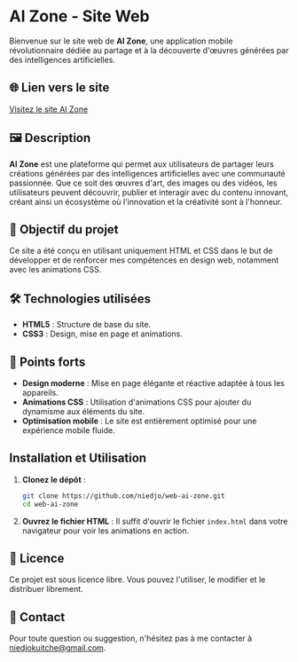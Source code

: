 # AI Zone - Site Web

Bienvenue sur le site web de **AI Zone**, une application mobile révolutionnaire dédiée au partage et à la découverte d'œuvres générées par des intelligences artificielles.

## 🌐 Lien vers le site

[Visitez le site AI Zone](http://ai-zone.free.nf/?i=2)

## 🖼️ Description

**AI Zone** est une plateforme qui permet aux utilisateurs de partager leurs créations générées par des intelligences artificielles avec une communauté passionnée. Que ce soit des œuvres d'art, des images ou des vidéos, les utilisateurs peuvent découvrir, publier et interagir avec du contenu innovant, créant ainsi un écosystème où l'innovation et la créativité sont à l'honneur.

## 🚀 Objectif du projet

Ce site a été conçu en utilisant uniquement HTML et CSS dans le but de développer et de renforcer mes compétences en design web, notamment avec les animations CSS. 

## 🛠️ Technologies utilisées

- **HTML5** : Structure de base du site.
- **CSS3** : Design, mise en page et animations.

## 🎨 Points forts

- **Design moderne** : Mise en page élégante et réactive adaptée à tous les appareils.
- **Animations CSS** : Utilisation d'animations CSS pour ajouter du dynamisme aux éléments du site.
- **Optimisation mobile** : Le site est entièrement optimisé pour une expérience mobile fluide.

## Installation et Utilisation

1. **Clonez le dépôt** :
   ```bash
   git clone https://github.com/niedjo/web-ai-zone.git
   cd web-ai-zone
   ```

2. **Ouvrez le fichier HTML** :
   Il suffit d'ouvrir le fichier `index.html` dans votre navigateur pour voir les animations en action.


## 📜 Licence

Ce projet est sous licence libre. Vous pouvez l'utiliser, le modifier et le distribuer librement.

## 📧 Contact

Pour toute question ou suggestion, n'hésitez pas à me contacter à [niedjokuitche@gmail.com](mailto:niedjokuitche@gmail.com).
